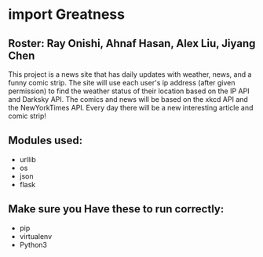 # import Greatness
## Roster: Ray Onishi, Ahnaf Hasan, Alex Liu, Jiyang Chen

This project is a news site that has daily updates with weather, news, and a funny comic strip. The site will use each user's ip address (after given permission) to find the weather status of their location based on the IP API and Darksky API. The comics and news will be based on the xkcd API and the NewYorkTimes API. Every day there will be a new interesting article and comic strip!

## Modules used:
- urllib
- os
- json
- flask

## Make sure you Have these to run correctly:
- pip
- virtualenv
- Python3
